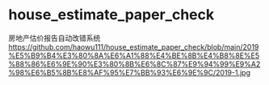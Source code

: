 # house_estimate_paper_check
房地产估价报告自动改错系统
https://github.com/haowu111/house_estimate_paper_check/blob/main/2019%E5%B9%B4%E3%80%8A%E6%A1%88%E4%BE%8B%E4%B8%8E%E5%88%86%E6%9E%90%E3%80%8B%E6%8C%87%E9%94%99%E9%A2%98%E6%B5%8B%E8%AF%95%E7%BB%93%E6%9E%9C/2019-1.jpg
